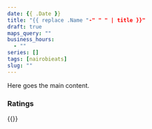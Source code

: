 ```yaml
---
date: {{ .Date }}
title: "{{ replace .Name "-" " " | title }}"
draft: true
maps_query: ""
business_hours:
  - ""
series: []
tags: [nairobieats]
slug: ""
---
```


Here goes the main content.

### Ratings

{{<remote-image-gallery key="">}}
